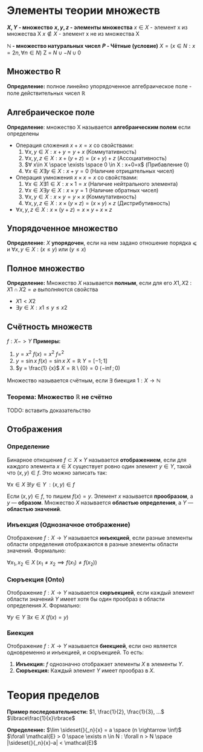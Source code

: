 # Элементы теории множеств
**$X, Y$ - множество**
**$x, y, z$ - элементы множества**
$x∈X$ - элемент x из множества X
$x∉X$ - элемент x не из множества X

**$\mathbb N$ - множество натуральных чисел**
**$P$ - Чётные (условие)**
$X = (x∈N:x=2n, ∀n∈N)$
Z = ${N} \cup {-N} \cup {0}$

## Множество R
**Определение:** полное линейно упорядоченное алгебраическое поле - поле действительных чисел $\mathbb R$
## Алгебраическое поле
**Определение**: множество X называется **алгебраическим полем** если определены
* Операция сложения 
  $x+x=x$ cо свойствами: 
  1) $∀x,y \in  X : x+y=y+x$ (Коммутативность)
  2) $∀x,y,z \in X : x+(y+z)=(x+y)+z$ (Ассоциативность)
  3) $∀ x\in X \space \exists \space 0 \in X : x+0=x$ (Прибавление 0)
  4) $∀x\in X  \exists y \in X : x+y=0$ (Наличие отрицательных чисел)
* Операция умножения $x \times x = x$ со свойствами:
  1) $∀ x\in X \exists 1 \in X : x \times 1=x$  (Наличие нейтрального элемента)
  2) $∀x\in X \exists y \in X : x \times y=1$ (Наличие обратных чисел)
  3) $∀x,y \in  X : x \times y=y \times x$ (Коммутативность)
  4) $∀x,y,z \in X : x\times(y\times z)=(x\times y)\times z$ (Дистрибутивность)
* $\forall x,y,z \in X : x \times (y+z) = x \times y + x \times z$
## Упорядоченное множество 
**Определение**: $X$ **упорядочен**, если на нем задано отношение порядка ⩽ и $\forall x,y \in X : (x \leq y)$  или  $(y \leq x)$

## Полное множество
**Определение:** Множество $X$ называется **полным**, если для его $X1, X2$ : $X1 \cap X2 = \varnothing$ выполняются свойства
* $X1 < X2$
* $\exists y \in X : x1 \leq y \leq x2$


## Счётность множеств

$f : X -> Y$
**Примеры:**
1) $y = x^2$ 
   $f(x) = x^2$
   $f = ^2$
2) $y = \sin{x}$
   $f(x) = \sin{x}$
   $X = \mathbb R$
   $Y = [-1;1]$
3) $y = \frac{1} {x}$
   $X = \mathbb R \setminus \lbrace 0 \rbrace = 0$
   $(-\inf;0)$

Множество называется счётным, если $\exists$ биекция $1 : X \rightarrow \mathbb N$

### Теорема: Множество $\mathbb R$ не счётно

TODO: вставить доказательство

## Отображения

### Определение

Бинарное отношение $f \subset X \times Y$ называется **отображением**, если для каждого элемента $x \in X$ существует ровно один элемент $y \in Y$, такой что $(x, y) \in f$. Это можно записать так:

$\forall x \in X \; \exists ! y \in Y \; : (x, y) \in f$

Если $(x, y) \in f$, то пишем $f(x) = y$. Элемент $x$ называется **прообразом**, а  $y$ — **образом**. Множество $X$ называется **областью определения**, а $Y$ — **областью значений**.

### Инъекция (Однозначное отображение)

Отображение $f: X \to Y$ называется **инъекцией**, если разные элементы области определения отображаются в разные элементы области значений. Формально:

$\forall x_1, x_2 \in X \; (x_1 \ne x_2 \implies f(x_1) \ne f(x_2))$

### Сюръекция (Onto)

Отображение $f: X \to Y$ называется **сюръекцией**, если каждый элемент области значений $Y$ имеет хотя бы один прообраз в области определения $X$. Формально:

$\forall y \in Y \; \exists x \in X \; (f(x) = y)$

### Биекция

Отображение $f: X \to Y$ называется **биекцией**, если оно является одновременно и инъекцией, и сюръекцией. То есть:

1. **Инъекция:** $f$ однозначно отображает элементы $X$ в элементы $Y$.
2. **Сюръекция:** Каждый элемент $Y$ имеет прообраз в $X$.


# Теория пределов
**Пример последовательности:**
$1, \frac{1}{2}, \frac{1}{3}, ...$
$\lbrace\frac{1}{x}\rbrace$

**Определение:**
$\lim \sideset{}{_n}{x} = a \space (n \rightarrow \inf)$
$\forall \mathcal{E} > 0 \space \exists n \in N : \forall n > N \space |\sideset{}{_n}{x}-a| < \mathcal{E}$ 



